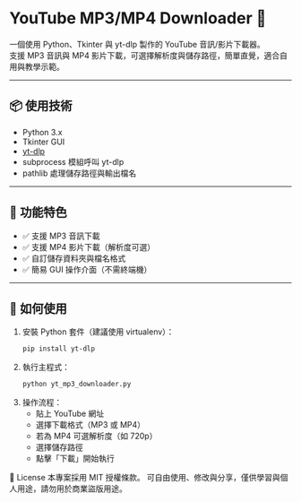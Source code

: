 # YouTube MP3/MP4 Downloader 🎵

一個使用 Python、Tkinter 與 yt-dlp 製作的 YouTube 音訊/影片下載器。  
支援 MP3 音訊與 MP4 影片下載，可選擇解析度與儲存路徑，簡單直覺，適合自用與教學示範。

---

## 📦 使用技術

- Python 3.x
- Tkinter GUI
- [yt-dlp](https://github.com/yt-dlp/yt-dlp)
- subprocess 模組呼叫 yt-dlp
- pathlib 處理儲存路徑與輸出檔名

---

## 🌟 功能特色

- ✅ 支援 MP3 音訊下載
- ✅ 支援 MP4 影片下載（解析度可選）
- ✅ 自訂儲存資料夾與檔名格式
- ✅ 簡易 GUI 操作介面（不需終端機）

---

## 🚀 如何使用

1. 安裝 Python 套件（建議使用 virtualenv）：
   ```bash
   pip install yt-dlp
2. 執行主程式：
   ```bash
   python yt_mp3_downloader.py
3. 操作流程：
   - 貼上 YouTube 網址
   - 選擇下載格式（MP3 或 MP4）
   - 若為 MP4 可選解析度（如 720p）
   - 選擇儲存路徑
   - 點擊「下載」開始執行

📄 License
本專案採用 MIT 授權條款。
可自由使用、修改與分享，僅供學習與個人用途，請勿用於商業盜版用途。
